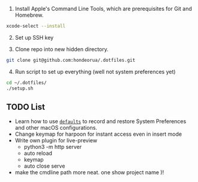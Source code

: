

1. Install Apple's Command Line Tools, which are prerequisites for Git and Homebrew.

```zsh
xcode-select --install
```

2. Set up SSH key

3. Clone repo into new hidden directory.

```zsh
git clone git@github.com:hondeorua/.dotfiles.git
```

4. Run script to set up everything (well not system preferences yet)

```zsh
cd ~/.dotfiles/
./setup.sh
```




## TODO List

- Learn how to use [`defaults`](https://macos-defaults.com/#%F0%9F%99%8B-what-s-a-defaults-command) to record and restore System Preferences and other macOS configurations.
- Change keymap for harpoon for instant access even in insert mode
- Write own plugin for live-preview
    - python3 -m http server
    - auto reload
    - keymap
    - auto close serve
- make the cmdline path more neat. one show project name
)!
